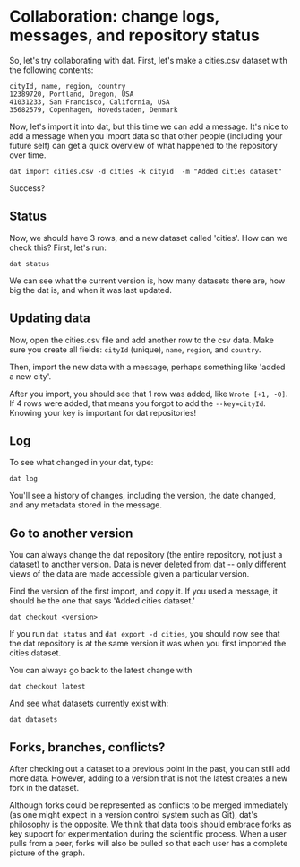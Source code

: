 # Collaboration: change logs, messages, and repository status

So, let's try collaborating with dat. First, let's make a cities.csv dataset with the following contents:

```
cityId, name, region, country
12389720, Portland, Oregon, USA
41031233, San Francisco, California, USA
35682579, Copenhagen, Hovedstaden, Denmark
```

Now, let's import it into dat, but this time we can add a message. It's nice to add a message when you import data so that other people (including your future self) can get a quick overview of what happened to the repository over time.

```
dat import cities.csv -d cities -k cityId  -m "Added cities dataset"
```

Success?

## Status

Now, we should have 3 rows, and a new dataset called 'cities'. How can we check this? First, let's run:

```
dat status
```

We can see what the current version is, how many datasets there are, how big the dat is, and when it was last updated.

## Updating data

Now, open the cities.csv file and add another row to the csv data. Make sure you create all fields: `cityId` (unique), `name`, `region`, and `country`.

Then, import the new data with a message, perhaps something like 'added a new city'.

After you import, you should see that 1 row was added, like `Wrote [+1, -0]`. If 4 rows were added, that means you forgot to add the `--key=cityId`. Knowing your key is important for dat repositories!

## Log

To see what changed in your dat, type:

```
dat log
```

You'll see a history of changes, including the version, the date changed, and any metadata stored in the message.

## Go to another version

You can always change the dat repository (the entire repository, not just a dataset) to another version. Data is never deleted from dat -- only different views of the data are made accessible given a particular version.

Find the version of the first import, and copy it. If you used a message, it should be the one that says 'Added cities dataset.'

```
dat checkout <version>
```

If you run `dat status` and `dat export -d cities`, you should now see that the dat repository is at the same version it was when you first imported the cities dataset.

You can always go back to the latest change with

```
dat checkout latest
```

And see what datasets currently exist with:

```
dat datasets
```

## Forks, branches, conflicts?

After checking out a dataset to a previous point in the past, you can still add more data. However, adding to a version that is not the latest creates a new fork in the dataset.

Although forks could be represented as conflicts to be merged immediately (as one might expect in a version control system such as Git), dat's philosophy is the opposite. We think that data tools should embrace forks as key support for experimentation during the scientific process. When a user pulls from a peer, forks will also be pulled so that each user has a complete picture of the graph.
